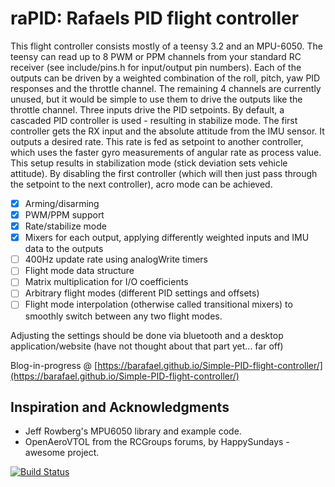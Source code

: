 # raPID: Rafaels PID flight controller

This flight controller consists mostly of a teensy 3.2 and an MPU-6050. The
teensy can read up to 8 PWM or PPM channels from your standard RC receiver (see
include/pins.h for input/output pin numbers). Each of the outputs can be driven
by a weighted combination of the roll, pitch, yaw PID responses and the
throttle channel. The remaining 4 channels are currently unused, but it would
be simple to use them to drive the outputs like the throttle channel. Three
inputs drive the PID setpoints. By default, a cascaded PID controller is used -
resulting in stabilize mode. The first controller gets the RX input and the
absolute attitude from the IMU sensor. It outputs a desired rate. This rate is
fed as setpoint to another controller, which uses the faster gyro measurements
of angular rate as process value. This setup results in stabilization mode
(stick deviation sets vehicle attitude). By disabling the first controller
(which will then just pass through the setpoint to the next controller), acro
mode can be achieved.

- [x] Arming/disarming
- [x] PWM/PPM support
- [x] Rate/stabilize mode
- [x] Mixers for each output, applying differently weighted inputs and IMU data to the outputs
- [ ] 400Hz update rate using analogWrite timers
- [ ] Flight mode data structure
- [ ] Matrix multiplication for I/O coefficients
- [ ] Arbitrary flight modes (different PID settings and offsets)
- [ ] Flight mode interpolation (otherwise called transitional mixers) to smoothly switch between any two flight modes.

Adjusting the settings should be done via bluetooth and a desktop application/website (have not thought about that part yet... far off)

Blog-in-progress @ [https://barafael.github.io/Simple-PID-flight-controller/](https://barafael.github.io/Simple-PID-flight-controller/)

## Inspiration and Acknowledgments

* Jeff Rowberg's MPU6050 library and example code.
* OpenAeroVTOL from the RCGroups forums, by HappySundays - awesome project.

[![Build Status](https://travis-ci.org/barafael/raPID.svg?branch=master)](https://travis-ci.org/barafael/raPID)
